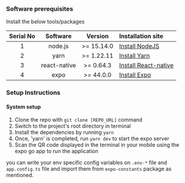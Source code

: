 ### Software prerequisites

Install the below tools/packages

| Serial No |   Software   |  Version   | Installation site                                                  |
| :-------: | :----------: | :--------: | :----------------------------------------------------------------- |
|     1     |   node.js    | >= 15.14.0 | [Install NodeJS](https://nodejs.org/en/download/)                  |
|     2     |     yarn     | >= 1.22.11 | [Install Yarn](https://classic.yarnpkg.com/lang/en/docs/install)   |
|     3     | react-native | >= 0.64.3  | [Install React-native](https://www.npmjs.com/package/react-native) |
|     4     |     expo     | >= 44.0.0  | [Install Expo](https://www.npmjs.com/package/exp)                  |

### Setup Instructions

#### System setup

1. Clone the repo with `git clone [REPO_URL]` command
2. Switch to the project's root directory in terminal
3. Install the dependencies by running `yarn`
4. Once, 'yarn' is completed, run `yarn dev` to start the expo server
5. Scan the QR code displayed in the terminal in your mobile using the expo go app to run the application

you can write your env specific config variables on `.env-*` file and `app.config.ts` file and import them from `expo-constants` package as mentioned.
